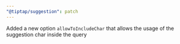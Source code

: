 ```yaml
---
"@tiptap/suggestion": patch
---
```


Added a new option `allowToIncludeChar` that allows the usage of the suggestion char inside the query
